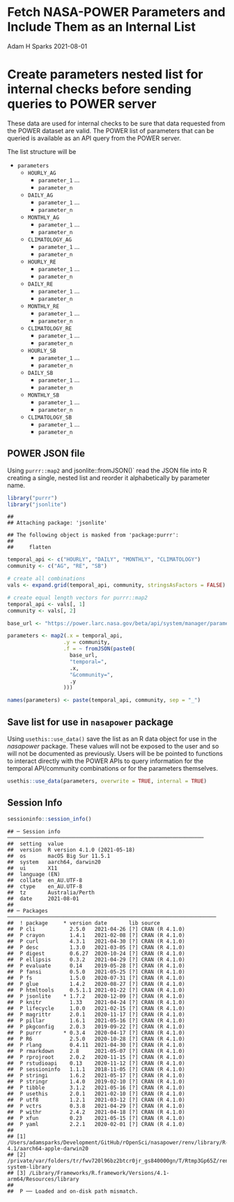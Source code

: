 Fetch NASA-POWER Parameters and Include Them as an Internal List
================
Adam H Sparks
2021-08-01

# Create parameters nested list for internal checks before sending queries to POWER server

These data are used for internal checks to be sure that data requested
from the POWER dataset are valid. The POWER list of parameters that can
be queried is available as an API query from the POWER server.

The list structure will be

-   `parameters`
    -   `HOURLY_AG`
        -   `parameter_1` …
        -   `parameter_n`
    -   `DAILY_AG`
        -   `parameter_1` …
        -   `parameter_n`
    -   `MONTHLY_AG`
        -   `parameter_1` …
        -   `parameter_n`
    -   `CLIMATOLOGY_AG`
        -   `parameter_1` …
        -   `parameter_n`
    -   `HOURLY_RE`
        -   `parameter_1` …
        -   `parameter_n`
    -   `DAILY_RE`
        -   `parameter_1` …
        -   `parameter_n`
    -   `MONTHLY_RE`
        -   `parameter_1` …
        -   `parameter_n`
    -   `CLIMATOLOGY_RE`
        -   `parameter_1` …
        -   `parameter_n`
    -   `HOURLY_SB`
        -   `parameter_1` …
        -   `parameter_n`
    -   `DAILY_SB`
        -   `parameter_1` …
        -   `parameter_n`
    -   `MONTHLY_SB`
        -   `parameter_1` …
        -   `parameter_n`
    -   `CLIMATOLOGY_SB`
        -   `parameter_1` …
        -   `parameter_n`

## POWER JSON file

Using `purrr::map2` and jsonlite::fromJSON()\` read the JSON file into R
creating a single, nested list and reorder it alphabetically by
parameter name.

``` r
library("purrr")
library("jsonlite")
```

    ## 
    ## Attaching package: 'jsonlite'

    ## The following object is masked from 'package:purrr':
    ## 
    ##     flatten

``` r
temporal_api <- c("HOURLY", "DAILY", "MONTHLY", "CLIMATOLOGY")
community <- c("AG", "RE", "SB")

# create all combinations
vals <- expand.grid(temporal_api, community, stringsAsFactors = FALSE)

# create equal length vectors for purrr::map2
temporal_api <- vals[, 1]
community <- vals[, 2]

base_url <- "https://power.larc.nasa.gov/beta/api/system/manager/parameters?"

parameters <- map2(.x = temporal_api,
                  .y = community,
                  .f = ~ fromJSON(paste0(
                    base_url,
                    "temporal=",
                    .x,
                    "&community=",
                    .y
                  )))

names(parameters) <- paste(temporal_api, community, sep = "_")
```

## Save list for use in `nasapower` package

Using `usethis::use_data()` save the list as an R data object for use in
the *nasapower* package. These values will not be exposed to the user
and so will not be documented as previously. Users will be be pointed to
functions to interact directly with the POWER APIs to query information
for the temporal API/community combinations or for the parameters
themselves.

``` r
usethis::use_data(parameters, overwrite = TRUE, internal = TRUE)
```

## Session Info

``` r
sessioninfo::session_info()
```

    ## ─ Session info ───────────────────────────────────────────────────────────────
    ##  setting  value                       
    ##  version  R version 4.1.0 (2021-05-18)
    ##  os       macOS Big Sur 11.5.1        
    ##  system   aarch64, darwin20           
    ##  ui       X11                         
    ##  language (EN)                        
    ##  collate  en_AU.UTF-8                 
    ##  ctype    en_AU.UTF-8                 
    ##  tz       Australia/Perth             
    ##  date     2021-08-01                  
    ## 
    ## ─ Packages ───────────────────────────────────────────────────────────────────
    ##  ! package     * version date       lib source        
    ##  P cli           2.5.0   2021-04-26 [?] CRAN (R 4.1.0)
    ##  P crayon        1.4.1   2021-02-08 [?] CRAN (R 4.1.0)
    ##  P curl          4.3.1   2021-04-30 [?] CRAN (R 4.1.0)
    ##  P desc          1.3.0   2021-03-05 [?] CRAN (R 4.1.0)
    ##  P digest        0.6.27  2020-10-24 [?] CRAN (R 4.1.0)
    ##  P ellipsis      0.3.2   2021-04-29 [?] CRAN (R 4.1.0)
    ##  P evaluate      0.14    2019-05-28 [?] CRAN (R 4.1.0)
    ##  P fansi         0.5.0   2021-05-25 [?] CRAN (R 4.1.0)
    ##  P fs            1.5.0   2020-07-31 [?] CRAN (R 4.1.0)
    ##  P glue          1.4.2   2020-08-27 [?] CRAN (R 4.1.0)
    ##  P htmltools     0.5.1.1 2021-01-22 [?] CRAN (R 4.1.0)
    ##  P jsonlite    * 1.7.2   2020-12-09 [?] CRAN (R 4.1.0)
    ##  P knitr         1.33    2021-04-24 [?] CRAN (R 4.1.0)
    ##  P lifecycle     1.0.0   2021-02-15 [?] CRAN (R 4.1.0)
    ##  P magrittr      2.0.1   2020-11-17 [?] CRAN (R 4.1.0)
    ##  P pillar        1.6.1   2021-05-16 [?] CRAN (R 4.1.0)
    ##  P pkgconfig     2.0.3   2019-09-22 [?] CRAN (R 4.1.0)
    ##  P purrr       * 0.3.4   2020-04-17 [?] CRAN (R 4.1.0)
    ##  P R6            2.5.0   2020-10-28 [?] CRAN (R 4.1.0)
    ##  P rlang         0.4.11  2021-04-30 [?] CRAN (R 4.1.0)
    ##  P rmarkdown     2.8     2021-05-07 [?] CRAN (R 4.1.0)
    ##  P rprojroot     2.0.2   2020-11-15 [?] CRAN (R 4.1.0)
    ##  P rstudioapi    0.13    2020-11-12 [?] CRAN (R 4.1.0)
    ##  P sessioninfo   1.1.1   2018-11-05 [?] CRAN (R 4.1.0)
    ##  P stringi       1.6.2   2021-05-17 [?] CRAN (R 4.1.0)
    ##  P stringr       1.4.0   2019-02-10 [?] CRAN (R 4.1.0)
    ##  P tibble        3.1.2   2021-05-16 [?] CRAN (R 4.1.0)
    ##  P usethis       2.0.1   2021-02-10 [?] CRAN (R 4.1.0)
    ##  P utf8          1.2.1   2021-03-12 [?] CRAN (R 4.1.0)
    ##  P vctrs         0.3.8   2021-04-29 [?] CRAN (R 4.1.0)
    ##  P withr         2.4.2   2021-04-18 [?] CRAN (R 4.1.0)
    ##  P xfun          0.23    2021-05-15 [?] CRAN (R 4.1.0)
    ##  P yaml          2.2.1   2020-02-01 [?] CRAN (R 4.1.0)
    ## 
    ## [1] /Users/adamsparks/Development/GitHub/rOpenSci/nasapower/renv/library/R-4.1/aarch64-apple-darwin20
    ## [2] /private/var/folders/tr/fwv720l96bz2btcr0jr_gs840000gn/T/Rtmp3Gp65Z/renv-system-library
    ## [3] /Library/Frameworks/R.framework/Versions/4.1-arm64/Resources/library
    ## 
    ##  P ── Loaded and on-disk path mismatch.
